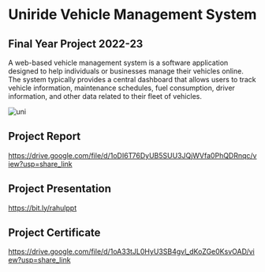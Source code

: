# Uniride Vehicle Management System

## Final Year Project 2022-23

A web-based vehicle management system is a software application designed to help
individuals or businesses manage their vehicles online. The system typically provides 
a central dashboard that allows users to track vehicle information, maintenance schedules, 
fuel consumption, driver information, and other data related to their fleet of vehicles.


![uni](https://github.com/garuda-coder/vehicle-management-system/assets/73305920/58baa540-99c2-4aa2-867c-d99ac6d229fe)


## Project Report
https://drive.google.com/file/d/1oDI6T76DyUB5SUU3JQjWVfa0PhQDRnqc/view?usp=share_link

## Project Presentation
https://bit.ly/rahulppt

## Project Certificate
https://drive.google.com/file/d/1oA33tJL0HyU3SB4gvl_dKoZGe0KsvOAD/view?usp=share_link


